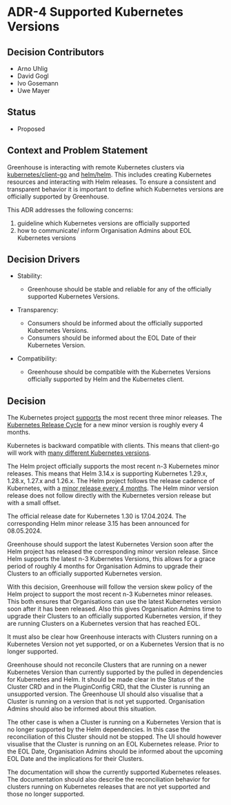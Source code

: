 # ADR-4 Supported Kubernetes Versions

## Decision Contributors

- Arno Uhlig
- David Gogl
- Ivo Gosemann
- Uwe Mayer

## Status

- Proposed

## Context and Problem Statement

Greenhouse is interacting with remote Kubernetes clusters via [kubernetes/client-go](https://github.com/kubernetes/client-go) and [helm/helm](https://github.com/helm/helm). This includes creating Kubernetes resources and interacting with Helm releases. To ensure a consistent and transparent behavior it is important to define which Kubernetes versions are officially supported by Greenhouse.

This ADR addresses the following concerns:

1. guideline which Kubernetes versions are officially supported
2. how to communicate/ inform Organisation Admins about EOL Kubernetes versions

## Decision Drivers

- Stability:
  - Greenhouse should be stable and reliable for any of the officially supported Kubernetes Versions.

- Transparency:
  - Consumers should be informed about the officially supported Kubernetes Versions.
  - Consumers should be informed about the EOL Date of their Kubernetes Version.

- Compatibility:
  - Greenhouse should be compatible with the Kubernetes Versions officially supported by Helm and the Kubernetes client.

## Decision

The Kubernetes project [supports](https://kubernetes.io/releases/version-skew-policy/#supported-versions) the most recent three minor releases. The [Kubernetes Release Cycle](https://kubernetes.io/releases/release/#the-release-cycle) for a new minor version is roughly every 4 months.

Kubernetes is backward compatible with clients. This means that client-go will work with [many different Kubernetes versions](https://github.com/kubernetes/client-go?tab=readme-ov-file#compatibility-client-go---kubernetes-clusters).

The Helm project officially supports the most recent n-3 Kubernetes minor releases. This means that Helm 3.14.x is supporting Kubernetes 1.29.x, 1.28.x, 1.27.x and 1.26.x. The Helm project follows the release cadence of Kubernetes, with a [minor release every 4 months](https://helm.sh/docs/topics/release_policy/#minor-releases). The Helm minor version release does not follow directly with the Kubernetes version release but with a small offset.

The official release date for Kubernetes 1.30 is 17.04.2024. The corresponding Helm minor release 3.15 has been announced for 08.05.2024.

Greenhouse should support the latest Kubernetes Version soon after the Helm project has released the corresponding minor version release. Since Helm supports the latest n-3 Kubernetes Versions, this allows for a grace period of roughly 4 months for Organisation Admins to upgrade their Clusters to an officially supported Kubernetes version.

With this decision, Greenhouse will follow the version skew policy of the Helm project to support the most recent n-3 Kubernetes minor releases. This both ensures that Organisations can use the latest Kubernetes version soon after it has been released. Also this gives Organisation Admins time to upgrade their Clusters to an officially supported Kubernetes version, if they are running Clusters on a Kubernetes version that has reached EOL.

It must also be clear how Greenhouse interacts with Clusters running on a Kubernetes Version not yet supported, or on a Kubernetes Version that is no longer supported.

Greenhouse should not reconcile Clusters that are running on a newer Kubernetes Version than currently supported by the pulled in dependencies for Kubernetes and Helm. It should be made clear in the Status of the Cluster CRD and in the PluginConfig CRD, that the Cluster is running an unsupported version. The Greenhouse UI should also visualise that a Cluster is running on a version that is not yet supported. Organisation Admins should also be informed about this situation.

The other case is when a Cluster is running on a Kubernetes Version that is no longer supported by the Helm dependencies. In this case the reconciliation of this Cluster should not be stopped. The UI should however visualise that the Cluster is running on an EOL Kubernetes release. Prior to the EOL Date, Organisation Admins should be informed about the upcoming EOL Date and the implications for their Clusters.

The documentation will show the currently supported Kubernetes releases. The documentation should also describe the reconciliation behavior for clusters running on Kubernetes releases that are not yet supported and those no longer supported.
